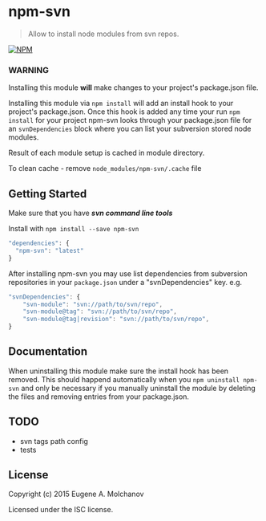 # npm-svn

> Allow to install node modules from svn repos.

[![NPM](https://nodei.co/npm/npm-svn.png)](https://nodei.co/npm/npm-svn/)

### WARNING

Installing this module **will** make changes to your project's package.json
file.

Installing this module via `npm install` will add an install hook to your
project's package.json. Once this hook is added any time your run `npm install`
for your project npm-svn looks through your package.json file for an
`svnDependencies` block where you can list your subversion stored node modules.

Result of each module setup is cached in module directory. 

To clean cache - remove `node_modules/npm-svn/.cache` file

## Getting Started

Make sure that you have ***svn command line tools***

Install with `npm install --save npm-svn`

```javascript
"dependencies": {
  "npm-svn": "latest"
}
```

After installing npm-svn you may use list dependencies from subversion
repositories in your `package.json` under a "svnDependencies" key. e.g.

```javascript
"svnDependencies": {
	"svn-module": "svn://path/to/svn/repo",
	"svn-module@tag": "svn://path/to/svn/repo",
	"svn-module@tag|revision": "svn://path/to/svn/repo",
}
```

## Documentation
When uninstalling this module make sure the install hook has been removed. This
should happend automatically when you `npm uninstall npm-svn` and only be
necessary if you manually uninstall the module by deleting the files and removing
entries from your package.json.

## TODO
- svn tags path config
- tests

## License
Copyright (c) 2015 Eugene A. Molchanov

Licensed under the ISC license.
